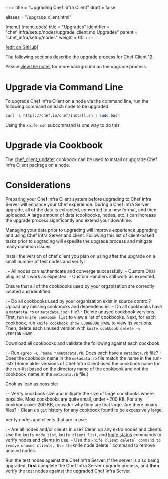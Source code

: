 +++
title = "Upgrading Chef Infra Client"
draft = false

aliases = "/upgrade_client.html"

[menu]
  [menu.docs]
    title = "Upgrades"
    identifier = "chef_infra/setup/nodes/upgrade_client.md Upgrades"
    parent = "chef_infra/setup/nodes"
    weight = 60
+++    

[\[edit on
GitHub\]](https://github.com/chef/chef-web-docs/blob/master/chef_master/source/upgrade_client.rst)

The following sections describe the upgrade process for Chef Client 12.

Please [view the notes](/upgrade_client_notes/) for more background
on the upgrade process.

Upgrade via Command Line
========================

To upgrade Chef Infra Client on a node via the command line, run the
following command on each node to be upgraded:

``` bash
curl -L https://chef.io/chef/install.sh | sudo bash
```

Using the `knife ssh` subcommand is one way to do this.

Upgrade via Cookbook
====================

The
[chef_client_updater](https://supermarket.chef.io/cookbooks/chef_client_updater)
cookbook can be used to install or upgrade Chef Infra Client package on
a node.

Considerations
==============

Preparing your Chef Infra Client system before upgrading to Chef Infra
Server will enhance your Chef experience. During a Chef Infra Server
upgrade, all of the data is extracted, converted to a new format, and
then uploaded. A large amount of data (cookbooks, nodes, etc.,) can
increase the upgrade process significantly and extend your downtime.

Managing your data prior to upgrading will improve experience upgrading
and using Chef Infra Server and client. Following this list of
client-based tasks prior to upgrading will expedite the upgrade process
and mitigate many common issues.

Install the version of chef client you plan on using after the upgrade on a small number of test nodes and verify:

:   -   All nodes can authenticate and converge successfully.
    -   Custom Ohai plugins still work as expected.
    -   Custom Handlers still work as expected.

Ensure that all of the cookbooks used by your organization are correctly located and identified:

:   -   Do all cookbooks used by your organization exist in source
        control? Upload any missing cookbooks and dependencies.
    -   Do all cookbooks have a `metadata.rb` or `metadata.json` file?
    -   Delete unused cookbook versions. First, run
        `knife cookbook list` to view a list of cookbooks. Next, for
        each cookbook, run `knife cookbook show COOKBOOK_NAME` to view
        its versions. Then, delete each unused version with
        `knife cookbook delete -v VERSION_NAME`.

Download all cookbooks and validate the following against each cookbook:

:   -   Run `egrep -L ^name */metadata.rb`. Does each have a
        `metadata.rb` file?
    -   Does the cookbook name in the `metadata.rb` file match the name
        in the run-list? (Some older versions of Chef Infra Client used
        the cookbook name for the run-list based on the directory name
        of the cookbook and not the cookbook_name in the `metadata.rb`
        file.)

Cook as lean as possible:

:   -   Verify cookbook size and mitigate the size of large cookbooks
        where possible. Most cookbooks are quite small, under \~200 KB.
        For any cookbook over 200 KB, consider why they are that large.
        Are there binary files?
    -   Clean up `git` history for any cookbook found to be excessively
        large.

Verify nodes and clients that are in use:

:   -   Are all nodes and/or clients in use? Clean up any extra nodes
        and clients. Use the `knife node list`, `knife client list`, and
        [knife status](/knife_status/) commands to verify nodes and
        clients in use.
    -   Use the
        `` knife client delete` command to remove unused clients. Use the ``knife
        node delete\`\` command to remove unused nodes.

Run the test nodes against the Chef Infra Server. If the server is also
being upgraded, **first** complete the Chef Infra Server upgrade
process, and **then** verify the test nodes against the upgraded Chef
Infra Server.
